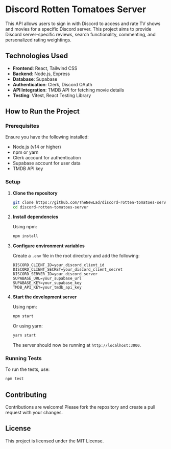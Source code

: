 # Discord Rotten Tomatoes Server

This API allows users to sign in with Discord to access and rate TV shows and movies for a specific Discord server. This project aims to provide Discord server-specific reviews, search functionality, commenting, and personalized rating weightings.

## Technologies Used

- **Frontend**: React, Tailwind CSS
- **Backend**: Node.js, Express
- **Database**: Supabase
- **Authentication**: Clerk, Discord OAuth
- **API Integration**: TMDB API for fetching movie details
- **Testing**: Vitest, React Testing Library

## How to Run the Project

### Prerequisites

Ensure you have the following installed:

- Node.js (v14 or higher)
- npm or yarn
- Clerk account for authentication
- Supabase account for user data
- TMDB API key

### Setup

1. **Clone the repository**

   ```bash
   git clone https://github.com/TheNewLad/discord-rotten-tomatoes-server.git
   cd discord-rotten-tomatoes-server
   ```

2. **Install dependencies**

   Using npm:

   ```bash
   npm install
   ```

3. **Configure environment variables**

   Create a `.env` file in the root directory and add the following:

   ```env
   DISCORD_CLIENT_ID=your_discord_client_id
   DISCORD_CLIENT_SECRET=your_discord_client_secret
   DISCORD_SERVER_ID=your_discord_server
   SUPABASE_URL=your_supabase_url
   SUPABASE_KEY=your_supabase_key
   TMDB_API_KEY=your_tmdb_api_key
   ```

4. **Start the development server**

   Using npm:

   ```bash
   npm start
   ```

   Or using yarn:

   ```bash
   yarn start
   ```

   The server should now be running at `http://localhost:3000`.

### Running Tests

To run the tests, use:

```bash
npm test
```

## Contributing

Contributions are welcome! Please fork the repository and create a pull request with your changes.

## License

This project is licensed under the MIT License.

